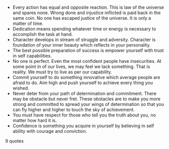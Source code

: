  - Every action has equal and opposite reaction. This is law of the universe and spares none. Wrong done and injustice inflicted is paid back in the same coin. No one has escaped justice of the universe. It is only a matter of time.
 - Dedication means spending whatever time or energy is necessary to accomplish the task at hand.
 - Character develops in stream of struggle and adversity. Character is foundation of your inner beauty which reflects in your personality.
 - The best possible preparation of success is empower yourself with trust in self capabilities.
 - No one is perfect. Even the most confident people have insecurities. At some point in of our lives, we may feel we lack something. That is reality. We must try to live as per our capability.
 - Commit yourself to do something innovative which average people are afraid to do. Aim high and push yourself to achieve every thing you wished.
 - Never deter from your path of determination and commitment. There may be obstacle but never fret. These obstacles are to make you more strong and committed to spread your wings of determination so that you can fly higher and higher to touch the sky of achievement.
 - You must have respect for those who tell you the truth about you, no matter how hard it is.
 - Confidence is something you acquire in yourself by believing in self ability with courage and conviction.

9 quotes